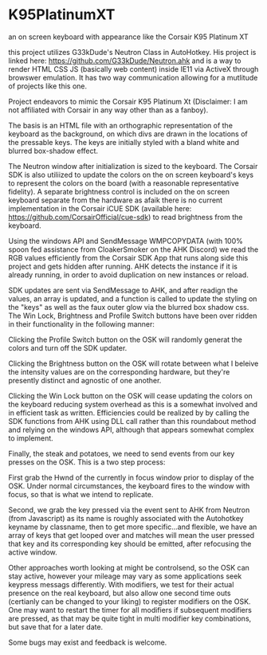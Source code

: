 # K95PlatinumXT
an on screen keyboard with appearance like the Corsair K95 Platinum XT

this project utilizes G33kDude's Neutron Class in AutoHotkey.  His project is linked here:  https://github.com/G33kDude/Neutron.ahk
and is a way to render HTML CSS JS (basically web content) inside IE11 via ActiveX through browswer emulation.  It has two way communication allowing for a mutlitude of projects like this one.  

Project endeavors to mimic the Corsair K95 Platinum Xt (Disclaimer: I am not affiliated with Corsair in any way other than as a fanboy).

The basis is an HTML file with an orthographic representation of the keyboard as the background, on which divs are drawn in the locations of the pressable keys.  The keys are initially styled with a bland white and blurred box-shadow effect.

The Neutron window after initialization is sized to the keyboard.  The Corsair SDK is also utiliized to update the colors on the on screen keyboard's keys to represent the colors on the board (with a reasonable representative fidelity).  A separate brightness control is included on the on screen keyboard separate from the hardware as afaik there is no current implementation in the Corsair iCUE SDK (available here:  https://github.com/CorsairOfficial/cue-sdk) to read brightness from the keyboard.

Using the windows API and SendMessage WMPCOPYDATA (with 100% spoon fed assistance from CloakerSmoker on the AHK Discord) we read the RGB values efficiently from the Corsair SDK App that runs along side this project and gets hidden after running.  AHK detects the instance if it is already running, in order to avoid duplication on new instances or reload.

SDK updates are sent via SendMessage to AHK, and after readign the values, an array is updated, and a function is called to update the styling on the "keys" as well as the faux outer glow via the blurred box shadow css.  The Win Lock, Brightness and Profile Switch buttons have been over ridden in their functionality in the following manner:

Clicking the Profile Switch button on the OSK will randomly generat the colors and turn off the SDK updater.  

Clicking the Brightness button on the OSK will rotate between what I beleive the intensity values are on the corresponding hardware, but they're presently distinct and agnostic of one another.

Clicking the Win Lock button on the OSK will cease updating the colors on the keyboard reducing system overhead as this is a somewhat involved and in efficient task as written.  Efficiencies could be realized by by calling the SDK functions from AHK using DLL call rather than this roundabout method and relying on the windows API, although that appears somewhat complex to implement.

Finally, the steak and potatoes, we need to send events from our key presses on the OSK.  This is a two step process:

First grab the Hwnd of the currently in focus window prior to display of the OSK.  Under normal circumstances, the keyboard fires to the window with focus, so that is what we intend to replicate.

Second, we grab the key pressed via the event sent to AHK from Neutron (from Javascript) as its name is roughly associated with the Autohotkey keyname by classname, then to get more specific...and flexible, we have an array of keys that get looped over and matches will mean the user pressed that key and its corresponding key should be emitted, after refocusing the active window.  

Other approaches worth looking at might be controlsend, so the OSK can stay active, however your mileage may vary as some applications seek keypress messags differently.  With modifiers, we test for their actual presence on the real keyboard, but also allow one second time outs (certianly can be changed to your liking) to register modifiers on the OSK.  One may want to restart the timer for all modifiers if subsequent modifiers are pressed, as that may be quite tight in multi modifier key combinations, but save that for a later date.

Some bugs may exist and feedback is welcome.
